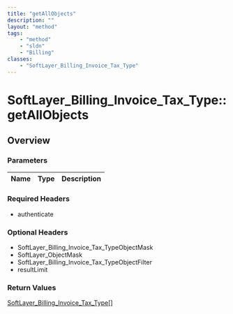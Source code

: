 ```yaml
---
title: "getAllObjects"
description: ""
layout: "method"
tags:
    - "method"
    - "sldn"
    - "Billing"
classes:
    - "SoftLayer_Billing_Invoice_Tax_Type"
---
```

# SoftLayer_Billing_Invoice_Tax_Type::getAllObjects
## Overview 


### Parameters 
|Name | Type | Description |
| --- | --- | --- |


### Required Headers
* authenticate

### Optional Headers
* SoftLayer_Billing_Invoice_Tax_TypeObjectMask
* SoftLayer_ObjectMask
* SoftLayer_Billing_Invoice_Tax_TypeObjectFilter
* resultLimit

### Return Values
<a href='/reference/datatypes/SoftLayer_Billing_Invoice_Tax_Type'>SoftLayer_Billing_Invoice_Tax_Type[] </a>

